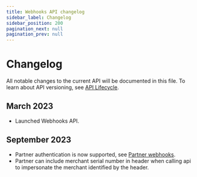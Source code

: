 ```yaml
---
title: Webhooks API changelog
sidebar_label: Changelog
sidebar_position: 200
pagination_next: null
pagination_prev: null
---
```


# Changelog

All notable changes to the current API will be documented in this file.
To learn about API versioning, see
[API Lifecycle](https://developer.vippsmobilepay.com/docs/common-topics/api-lifecycle/).

## March 2023

* Launched Webhooks API.

## September 2023

* Partner authentication is now supported, see [Partner webhooks](https://developer.vippsmobilepay.com/docs/APIs/webhooks-api/api-guide#partner-webhooks).
* Partner can include merchant serial number in header when calling api to impersonate the merchant identified by the header.
